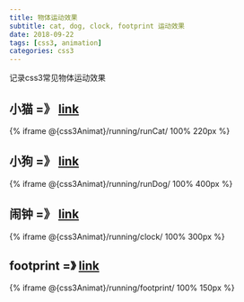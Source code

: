 ```yaml
---
title: 物体运动效果
subtitle: cat, dog, clock, footprint 运动效果
date: 2018-09-22
tags: [css3, animation]
categories: css3
---
```

记录css3常见物体运动效果
<!--more-->

## 小猫 =》 [link](@{css3Animat}/running/runCat/)
{% iframe @{css3Animat}/running/runCat/ 100% 220px %}

## 小狗 =》 [link](@{css3Animat}/running/runDog/)
{% iframe @{css3Animat}/running/runDog/ 100% 400px %}

## 闹钟 =》 [link](@{css3Animat}/running/clock/)
{% iframe @{css3Animat}/running/clock/ 100% 300px %}

## footprint =》 [link](@{css3Animat}/running/footprint/)
{% iframe @{css3Animat}/running/footprint/ 100% 150px %}